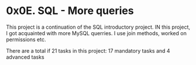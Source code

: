 # 0x0E. SQL - More queries

This project is a continuation of the SQL introductory project.
IN this project, I got acquainted with more MySQL querries. I use join methods, worked on permissions etc.

There are a total if 21 tasks in this project:
17 mandatory tasks and 4 advanced tasks

